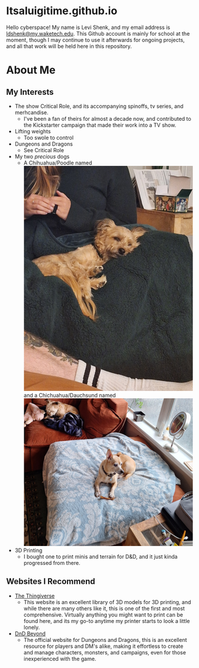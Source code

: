 # Itsaluigitime.github.io
Hello cyberspace! My name is Levi Shenk, and my email address is ldshenk@my.waketech.edu. This Github account is mainly for school at the moment, though I may continue to use it afterwards for ongoing projects, and all that work will be held here in this repository.

# About Me  

## My Interests  
* The show Critical Role, and its accompanying spinoffs, tv series, and merhcandise.
	* I've been a fan of theirs for almost a decade now, and contributed to the Kickstarter campaign that made their work into a TV show.
* Lifting weights
	* Too swole to control
* Dungeons and Dragons
	* See Critical Role
* My two _precious_ dogs
	* A Chihuahua/Poodle named ![Mayzie](https://github.com/ItsaLuigiTime/Itsaluigitime.github.io/blob/main/Mayzie%20on%20a%20blanket.jpg?raw=true) and a Chichuahua/Dauchsund named ![Finn](https://github.com/ItsaLuigiTime/Itsaluigitime.github.io/blob/main/Finn%20on%20a%20blanket.jpg?raw=true)
* 3D Printing
	* I bought one to print minis and terrain for D&D, and it just kinda progressed from there.


## Websites I Recommend

* [The Thingiverse](thingiverse.com)
	* This website is an excellent library of 3D models for 3D printing, and while there are many others like it, this is one of the first and most comprehensive. Virtually anything you might want to print can be found here, and its my go-to anytime my printer starts to look a little lonely.  
* [DnD Beyond](dndbeyond.com)
	* The official website for Dungeons and Dragons, this is an excellent resource for players and DM's alike, making it effortless to create and manage characters, monsters, and campaigns, even for those inexperienced with the game.